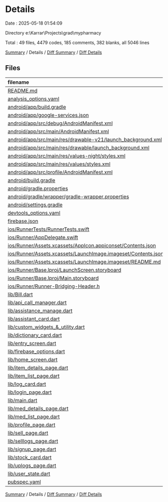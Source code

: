 # Details

Date : 2025-05-18 01:54:09

Directory e:\\Karrar\\Projects\\grad\\mypharmacy

Total : 49 files,  4479 codes, 185 comments, 382 blanks, all 5046 lines

[Summary](results.md) / Details / [Diff Summary](diff.md) / [Diff Details](diff-details.md)

## Files
| filename | language | code | comment | blank | total |
| :--- | :--- | ---: | ---: | ---: | ---: |
| [README.md](/README.md) | Markdown | 10 | 0 | 7 | 17 |
| [analysis\_options.yaml](/analysis_options.yaml) | YAML | 3 | 22 | 4 | 29 |
| [android/app/build.gradle](/android/app/build.gradle) | Groovy | 34 | 5 | 10 | 49 |
| [android/app/google-services.json](/android/app/google-services.json) | JSON | 29 | 0 | 0 | 29 |
| [android/app/src/debug/AndroidManifest.xml](/android/app/src/debug/AndroidManifest.xml) | XML | 3 | 4 | 1 | 8 |
| [android/app/src/main/AndroidManifest.xml](/android/app/src/main/AndroidManifest.xml) | XML | 34 | 11 | 1 | 46 |
| [android/app/src/main/res/drawable-v21/launch\_background.xml](/android/app/src/main/res/drawable-v21/launch_background.xml) | XML | 4 | 7 | 2 | 13 |
| [android/app/src/main/res/drawable/launch\_background.xml](/android/app/src/main/res/drawable/launch_background.xml) | XML | 4 | 7 | 2 | 13 |
| [android/app/src/main/res/values-night/styles.xml](/android/app/src/main/res/values-night/styles.xml) | XML | 9 | 9 | 1 | 19 |
| [android/app/src/main/res/values/styles.xml](/android/app/src/main/res/values/styles.xml) | XML | 9 | 9 | 1 | 19 |
| [android/app/src/profile/AndroidManifest.xml](/android/app/src/profile/AndroidManifest.xml) | XML | 3 | 4 | 1 | 8 |
| [android/build.gradle](/android/build.gradle) | Groovy | 16 | 0 | 3 | 19 |
| [android/gradle.properties](/android/gradle.properties) | Properties | 3 | 0 | 1 | 4 |
| [android/gradle/wrapper/gradle-wrapper.properties](/android/gradle/wrapper/gradle-wrapper.properties) | Properties | 5 | 0 | 1 | 6 |
| [android/settings.gradle](/android/settings.gradle) | Groovy | 22 | 2 | 5 | 29 |
| [devtools\_options.yaml](/devtools_options.yaml) | YAML | 3 | 0 | 1 | 4 |
| [firebase.json](/firebase.json) | JSON | 1 | 0 | 0 | 1 |
| [ios/RunnerTests/RunnerTests.swift](/ios/RunnerTests/RunnerTests.swift) | Swift | 7 | 2 | 4 | 13 |
| [ios/Runner/AppDelegate.swift](/ios/Runner/AppDelegate.swift) | Swift | 12 | 0 | 2 | 14 |
| [ios/Runner/Assets.xcassets/AppIcon.appiconset/Contents.json](/ios/Runner/Assets.xcassets/AppIcon.appiconset/Contents.json) | JSON | 122 | 0 | 1 | 123 |
| [ios/Runner/Assets.xcassets/LaunchImage.imageset/Contents.json](/ios/Runner/Assets.xcassets/LaunchImage.imageset/Contents.json) | JSON | 23 | 0 | 1 | 24 |
| [ios/Runner/Assets.xcassets/LaunchImage.imageset/README.md](/ios/Runner/Assets.xcassets/LaunchImage.imageset/README.md) | Markdown | 3 | 0 | 2 | 5 |
| [ios/Runner/Base.lproj/LaunchScreen.storyboard](/ios/Runner/Base.lproj/LaunchScreen.storyboard) | XML | 36 | 1 | 1 | 38 |
| [ios/Runner/Base.lproj/Main.storyboard](/ios/Runner/Base.lproj/Main.storyboard) | XML | 25 | 1 | 1 | 27 |
| [ios/Runner/Runner-Bridging-Header.h](/ios/Runner/Runner-Bridging-Header.h) | C++ | 1 | 0 | 1 | 2 |
| [lib/Bill.dart](/lib/Bill.dart) | Dart | 72 | 1 | 15 | 88 |
| [lib/api\_call\_manager.dart](/lib/api_call_manager.dart) | Dart | 80 | 4 | 9 | 93 |
| [lib/assistance\_manage.dart](/lib/assistance_manage.dart) | Dart | 253 | 0 | 16 | 269 |
| [lib/assistant\_card.dart](/lib/assistant_card.dart) | Dart | 146 | 1 | 11 | 158 |
| [lib/custom\_widgets\_&\_utility.dart](/lib/custom_widgets_&_utility.dart) | Dart | 274 | 4 | 17 | 295 |
| [lib/dictionary\_card.dart](/lib/dictionary_card.dart) | Dart | 116 | 0 | 7 | 123 |
| [lib/entry\_screen.dart](/lib/entry_screen.dart) | Dart | 63 | 0 | 8 | 71 |
| [lib/firebase\_options.dart](/lib/firebase_options.dart) | Dart | 68 | 12 | 6 | 86 |
| [lib/home\_screen.dart](/lib/home_screen.dart) | Dart | 363 | 4 | 17 | 384 |
| [lib/item\_details\_page.dart](/lib/item_details_page.dart) | Dart | 572 | 0 | 28 | 600 |
| [lib/item\_list\_page.dart](/lib/item_list_page.dart) | Dart | 113 | 0 | 15 | 128 |
| [lib/log\_card.dart](/lib/log_card.dart) | Dart | 54 | 0 | 8 | 62 |
| [lib/login\_page.dart](/lib/login_page.dart) | Dart | 135 | 3 | 8 | 146 |
| [lib/main.dart](/lib/main.dart) | Dart | 92 | 0 | 9 | 101 |
| [lib/med\_details\_page.dart](/lib/med_details_page.dart) | Dart | 381 | 0 | 17 | 398 |
| [lib/med\_list\_page.dart](/lib/med_list_page.dart) | Dart | 104 | 0 | 15 | 119 |
| [lib/profile\_page.dart](/lib/profile_page.dart) | Dart | 233 | 1 | 20 | 254 |
| [lib/sell\_page.dart](/lib/sell_page.dart) | Dart | 188 | 2 | 7 | 197 |
| [lib/selllogs\_page.dart](/lib/selllogs_page.dart) | Dart | 118 | 0 | 15 | 133 |
| [lib/signup\_page.dart](/lib/signup_page.dart) | Dart | 168 | 0 | 9 | 177 |
| [lib/stock\_card.dart](/lib/stock_card.dart) | Dart | 164 | 0 | 8 | 172 |
| [lib/uplogs\_page.dart](/lib/uplogs_page.dart) | Dart | 118 | 0 | 16 | 134 |
| [lib/user\_state.dart](/lib/user_state.dart) | Dart | 153 | 9 | 34 | 196 |
| [pubspec.yaml](/pubspec.yaml) | YAML | 30 | 60 | 13 | 103 |

[Summary](results.md) / Details / [Diff Summary](diff.md) / [Diff Details](diff-details.md)